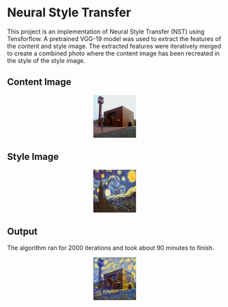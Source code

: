 # Neural Style Transfer
This project is an implementation of Neural Style Transfer (NST) using Tensforflow. A pretrained VGG-19 model was used to extract 
the features of the content and style image. The extracted features were iteratively merged to create a combined photo where the 
content image has been recreated in the style of the style image. 


## Content Image
<p align="center">
    <img width="100" height="100" src="https://github.com/tauseef09/Neural-Style-Transfer/blob/master/input%20content/iut_resized3.jpg">
</p>

## Style Image
<p align="center">
    <img width="100" height="100" src="https://github.com/tauseef09/Neural-Style-Transfer/blob/master/input%20style/starry_night.jpg">
</p>

## Output
The algorithm ran for 2000 iterations and took about 90 minutes to finish. 
<p align="center">
    <img width="100" height="100" src="https://github.com/tauseef09/Neural-Style-Transfer/blob/master/output/sample%20generated%20output.jpg">
</p>
